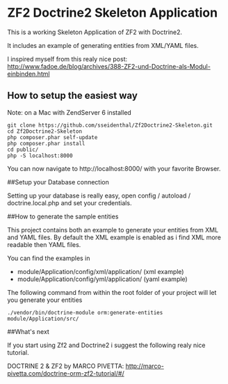 # ZF2 Doctrine2 Skeleton Application

This is a working Skeleton Application of ZF2 with Doctrine2.

It includes an example of generating entities from XML/YAML files.

I inspired myself from this realy nice post: http://www.fadoe.de/blog/archives/388-ZF2-und-Doctrine-als-Modul-einbinden.html

## How to setup the easiest way
Note: on a Mac with ZendServer 6 installed
```
git clone https://github.com/sseidenthal/Zf2Doctrine2-Skeleton.git
cd Zf2Doctrine2-Skeleton
php composer.phar self-update
php composer.phar install
cd public/
php -S localhost:8000
```

You can now navigate to http://localhost:8000/ with your favorite Browser.

##Setup your Database connection

Setting up your database is really easy, open config / autoload / doctrine.local.php and set your credentials.

##How to generate the sample entities

This project contains both an example to generate your entities from XML and YAML files. 
By default the XML example is enabled as i find XML more readable then YAML files.

You can find the examples in 

* module/Application/config/xml/application/ (xml example)
* module/Application/config/yml/application/ (yaml example)

The following command from within the root folder of your project will let you generate your entities
```
./vendor/bin/doctrine-module orm:generate-entities module/Application/src/
```

##What's next

If you start using Zf2 and Doctrine2 i suggest the following realy nice tutorial.

DOCTRINE 2 & ZF2 by MARCO PIVETTA: http://marco-pivetta.com/doctrine-orm-zf2-tutorial/#/
